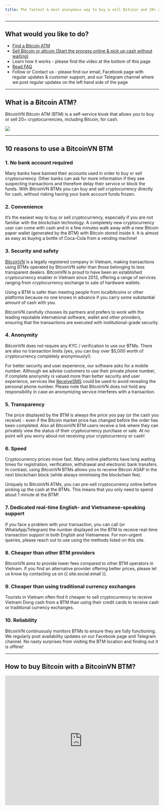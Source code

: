 ```yaml
---
title: The fastest & most anonymous way to buy & sell Bitcoin and 20+ altcoins for cash in Vietnam
---
```


----

## What would you like to do?

* [Find a Bitcoin ATM](https://bitaccessbtm.com/locations/Vietnam)
* [Sell Bitcoin or altcoin (Start the process online & pick up cash without waiting)](https://bitaccessbtm.com/locations/Vietnam)
* Learn how it works - please find the video at the bottom of this page
* [Read FAQ](https://btm.bitcoinvn.io/faq/what-is-a-bitcoin-atm)
* Follow or Contact us - please find our email, Facebook page with regular updates & customer support, and our Telegram channel where we post regular updates on the left hand side of the page 

----

## What is a Bitcoin ATM?

BitcoinVN Bitcoin ATM (BTM) is a self-service kiosk that allows you to buy or sell 20+ cryptocurrencies, including Bitcoin, for cash.

![](https://github.com/bitcoinvietnam/btm.bitcoinvn.io/blob/master/images/BTMwithTrang.jpg)

----

## 10 reasons to use a BitcoinVN BTM

### 1. No bank account required

Many banks have banned their accounts used in order to buy or sell cryptocurrency. Other banks can ask for more 
information if they see suspecting transactions and therefore delay their service or block the funds. 
With BitcoinVN BTMs you can buy and sell cryptocurrency directly for cash, without risking having your bank account 
funds frozen.

### 2. Convenience

It’s the easiest way to buy or sell cryptocurrency, especially if you are not familiar with the blockchain technology. 
A completely new cryptocurrency user can come with cash and in a few minutes walk away with a new Bitcoin paper wallet 
(generated by the BTM) with Bitcoin stored inside it. It is almost as easy as buying a bottle of Coca-Cola from 
a vending machine!

### 3. Security and safety 

[BitcoinVN](https://bitcoinvn.io/en) is a legally registered company in Vietnam, making transactions using BTMs operated by 
BitcoinVN safer than those belonging to less transparent dealers. BitcoinVN is proud to have been an established cryptocurrency 
enabler in Vietnam since 2013, offering a range of services ranging from cryptocurrency exchange to sale of 
hardware wallets. 

Using a BTM is safer than meeting people from localbitcoins or other platforms because no one knows in advance if 
you carry some substantial amount of cash with you.

BitcoinVN carefully chooses its partners and prefers to work with the leading reputable international software, 
wallet and other providers, ensuring that the transactions are executed with institutional-grade security. 

### 4. Anonymity

BitcoinVN does not require any KYC / verification to use our BTMs. There are also no transaction limits 
(yes, you can buy over $5,000 worth of cryptocurrency completely anonymously!).

For better security and user experience, our software asks for a mobile number. Although we advise customers to
use their private phone number, if complete anonymity is valued more than better security and user experience, 
services like [ReceiveSMS](https://receive-smss.com) could be used to avoid revealing the personal phone number. 
Please note that BitcoinVN does not hold any responsibility in case an anonymizing service interferes with 
a transaction.

### 5. Transparency

The price displayed by the BTM is always the price you pay (or the cash you receive) - even if the Bitcoin 
market price has changed before the order has been completed.  Also all BitcoinVN BTM users receive a link 
where they can privately view the status of their cryptocurrency purchase or sale. At no point will you worry 
about not receiving your cryptocurrency or cash!

### 6. Speed

Cryptocurrency prices move fast. Many online platforms have long waiting times for registration, verification,
withdrawal and electronic bank transfers. In contrast, using BitcoinVN BTMs allows you to receive Bitcoin ASAP 
in the next blockchain block (while always minimising the blockchain fee). 

Uniquely to BitcoinVN ATMs, you can pre-sell cryptocurrency online before picking up the cash at the BTMs. 
This means that you only need to spend about 1 minute at the BTM!

### 7. Dedicated real-time English- and Vietnamese-speaking support

If you face a problem with your transaction, you can call (or WhatsApp/Telegram) the number displayed on the BTM 
to receive real-time transaction support in both English and Vietnamese. For non-urgent queries, please reach out 
to use using the methods listed on this site.

### 8. Cheaper than other BTM providers

BitcoinVN aims to provide lower fees compared to other BTM operators in Vietnam. If you find an alternative provider 
offering better prices, please let us know by contacting us on {{ site.social.email }}.

### 9. Cheaper than using traditional currency exchanges

Tourists in Vietnam often find it cheaper to sell cryptocurrency to receive Vietnam Dong cash from a BTM than 
using their credit cards to receive cash or traditional currency exchanges.

### 10. Reliability

BitcoinVN continuously monitors BTMs to ensure they are fully functioning. We regularly post availability updates 
on our Facebook page and Telegram channel. No nasty surprises from visiting the BTM location and finding out 
it is offline!

----

## How to buy Bitcoin with a BitcoinVN BTM?

<iframe width="100%" height="423" src="https://www.youtube.com/embed/6DqqVN0LXrI" frameborder="0" allow="accelerometer; autoplay; encrypted-media; gyroscope; picture-in-picture" allowfullscreen></iframe>
